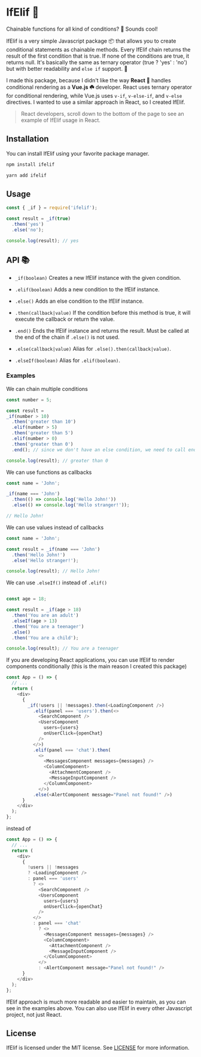 # IfElif 🔗 

Chainable functions for all kind of conditions? 🐤 Sounds cool!

IfElif is a very simple Javascript package 📦 that allows you to create conditional statements as chainable methods.
Every IfElif chain returns the result of the first condition that is true. If none of the conditions are true, it returns null.
It's basically the same as ternary operator (true ? 'yes' : 'no') but with better readability and `else if` support. 🎉

I made this package, because I didn't like the way **React 🐬** handles conditional rendering as a **Vue.js ☘️** developer.
React uses ternary operator for conditional rendering, while Vue.js uses `v-if`, `v-else-if`, and `v-else` directives.
I wanted to use a similar approach in React, so I created IfElif. 

> React developers, scroll down to the bottom of the page to see an example of IfElif usage in React. 

## Installation

You can install IfElif using your favorite package manager.

```bash
npm install ifelif
```

```bash
yarn add ifelif
```

## Usage

```javascript
const { _if } = require('ifelif');

const result = _if(true)
  .then('yes')
  .else('no');

console.log(result); // yes
```

## API 📚

- `_if(boolean)` Creates a new IfElif instance with the given condition.

- `.elif(boolean)` Adds a new condition to the IfElif instance.

- `.else()` Adds an else condition to the IfElif instance.

- `.then(callback|value)` If the condition before this method is true, it will execute the callback or return the value.

- `.end()` Ends the IfElif instance and returns the result. Must be called at the end of the chain if `.else()` is not used.

- `.else(callback|value)` Alias for `.else().then(callback|value)`.

- `.elseIf(boolean)` Alias for `.elif(boolean)`.

### Examples

We can chain multiple conditions

```javascript
const number = 5;

const result = 
_if(number > 10)
  .then('greater than 10')
  .elif(number > 5)
  .then('greater than 5')
  .elif(number > 0)
  .then('greater than 0')
  .end(); // since we don't have an else condition, we need to call end() to get the result

console.log(result); // greater than 0
```

We can use functions as callbacks

```javascript
const name = 'John';

_if(name === 'John')
  .then(() => console.log('Hello John!'))
  .else(() => console.log('Hello stranger!'));

// Hello John!
```

We can use values instead of callbacks

```javascript
const name = 'John';

const result = _if(name === 'John')
  .then('Hello John!')
  .else('Hello stranger!');

console.log(result); // Hello John!
```

We can use `.elseIf()` instead of `.elif()`

```javascript

const age = 18;

const result = _if(age > 18)
  .then('You are an adult')
  .elseIf(age > 13)
  .then('You are a teenager')
  .else()
  .then('You are a child');

console.log(result); // You are a teenager
```

If you are developing React applications, you can use IfElif to render components conditionally (this is the main reason I created this package)

```javascript
const App = () => {
  // ...
  return (
    <div>
      {
        _if(!users || !messages).then(<LoadingComponent />)
          .elif(panel === 'users').then(<>
            <SearchComponent />
            <UsersComponent
              users={users}
              onUserClick={openChat}
            />
          </>)
          .elif(panel === 'chat').then(
            <>
              <MessagesComponent messages={messages} />
              <ColumnComponent>
                <AttachmentComponent />
                <MessageInputComponent />
              </ColumnComponent>
            </>)
          .else(<AlertComponent message="Panel not found!" />)
      }
    </div>
  );
};
```

instead of

```javascript
const App = () => {
  // ...
  return (
    <div>
      {
        !users || !messages
        ? <LoadingComponent />
        : panel === 'users'
          ? <>
            <SearchComponent />
            <UsersComponent
              users={users}
              onUserClick={openChat}
            />
          </>
          : panel === 'chat'
            ? <>
              <MessagesComponent messages={messages} />
              <ColumnComponent>
                <AttachmentComponent />
                <MessageInputComponent />
              </ColumnComponent>
            </>
            : <AlertComponent message="Panel not found!" />
      }
    </div>
  );
};
```

IfElif approach is much more readable and easier to maintain, as you can see in the examples above. You can also use IfElif in every other Javascript project, not just React.

## License

IfElif is licensed under the MIT license. See [LICENSE](LICENSE) for more information.

